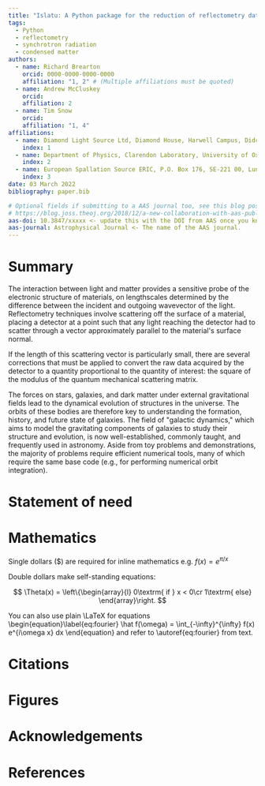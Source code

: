 ```yaml
---
title: "Islatu: A Python package for the reduction of reflectometry data"
tags:
  - Python
  - reflectometry
  - synchrotron radiation
  - condensed matter
authors:
  - name: Richard Brearton
    orcid: 0000-0000-0000-0000
    affiliation: "1, 2" # (Multiple affiliations must be quoted)
  - name: Andrew McCluskey
    orcid:
    affiliation: 2
  - name: Tim Snow
    orcid:
    affiliation: "1, 4"
affiliations:
  - name: Diamond Light Source Ltd, Diamond House, Harwell Campus, Didcot, Oxfordshire, OX11 0DE
    index: 1
  - name: Department of Physics, Clarendon Laboratory, University of Oxford, Oxford OX1 3PU, United Kingdom
    index: 2
  - name: European Spallation Source ERIC, P.O. Box 176, SE-221 00, Lund, Sweden
    index: 3
date: 03 March 2022
bibliography: paper.bib

# Optional fields if submitting to a AAS journal too, see this blog post:
# https://blog.joss.theoj.org/2018/12/a-new-collaboration-with-aas-publishing
aas-doi: 10.3847/xxxxx <- update this with the DOI from AAS once you know it.
aas-journal: Astrophysical Journal <- The name of the AAS journal.
---
```


# Summary

The interaction between light and matter provides a sensitive probe of the
electronic structure of materials, on lengthscales determined by the difference
between the incident and outgoing wavevector of the light. Reflectometry
techniques involve scattering off the surface of a material, placing a detector
at a point such that any light reaching the detector had to scatter through a
vector approximately parallel to the material's surface normal.

If the length of this scattering vector is particularly small, there are several
corrections that must be applied to convert the raw data acquired by the
detector to a quantity proportional to the quantity of interest: the square of
the modulus of the quantum mechanical scattering matrix.

The forces on stars, galaxies, and dark matter under external gravitational
fields lead to the dynamical evolution of structures in the universe. The orbits
of these bodies are therefore key to understanding the formation, history, and
future state of galaxies. The field of "galactic dynamics," which aims to model
the gravitating components of galaxies to study their structure and evolution,
is now well-established, commonly taught, and frequently used in astronomy.
Aside from toy problems and demonstrations, the majority of problems require
efficient numerical tools, many of which require the same base code (e.g., for
performing numerical orbit integration).

# Statement of need

<!-- `Gala` is an Astropy-affiliated Python package for galactic dynamics. Python
enables wrapping low-level languages (e.g., C) for speed without losing
flexibility or ease-of-use in the user-interface. The API for `Gala` was
designed to provide a class-based and user-friendly interface to fast (C or
Cython-optimized) implementations of common operations such as gravitational
potential and force evaluation, orbit integration, dynamical transformations,
and chaos indicators for nonlinear dynamics. `Gala` also relies heavily on and
interfaces well with the implementations of physical units and astronomical
coordinate systems in the `Astropy` package [@astropy] (`astropy.units` and
`astropy.coordinates`).

`Gala` was designed to be used by both astronomical researchers and by
students in courses on gravitational dynamics or astronomy. It has already been
used in a number of scientific publications [@Pearson:2017] and has also been
used in graduate courses on Galactic dynamics to, e.g., provide interactive
visualizations of textbook material [@Binney:2008]. The combination of speed,
design, and support for Astropy functionality in `Gala` will enable exciting
scientific explorations of forthcoming data releases from the _Gaia_ mission
[@gaia] by students and experts alike. -->

# Mathematics

Single dollars ($) are required for inline mathematics e.g. $f(x) = e^{\pi/x}$

Double dollars make self-standing equations:

$$
\Theta(x) = \left\{\begin{array}{l}
0\textrm{ if } x < 0\cr
1\textrm{ else}
\end{array}\right.
$$

You can also use plain \LaTeX for equations
\begin{equation}\label{eq:fourier}
\hat f(\omega) = \int\_{-\infty}^{\infty} f(x) e^{i\omega x} dx
\end{equation}
and refer to \autoref{eq:fourier} from text.

# Citations

<!-- Citations to entries in paper.bib should be in
[rMarkdown](http://rmarkdown.rstudio.com/authoring_bibliographies_and_citations.html)
format.

If you want to cite a software repository URL (e.g. something on GitHub without a preferred
citation) then you can do it with the example BibTeX entry below for @fidgit.

For a quick reference, the following citation commands can be used:

- `@author:2001` -> "Author et al. (2001)"
- `[@author:2001]` -> "(Author et al., 2001)"
- `[@author1:2001; @author2:2001]` -> "(Author1 et al., 2001; Author2 et al., 2002)" -->

# Figures

<!-- Figures can be included like this:
![Caption for example figure.\label{fig:example}](figure.png)
and referenced from text using \autoref{fig:example}.

Figure sizes can be customized by adding an optional second parameter:
![Caption for example figure.](figure.png){ width=20% } -->

# Acknowledgements

<!--
We acknowledge contributions from Brigitta Sipocz, Syrtis Major, and Semyeong
Oh, and support from Kathryn Johnston during the genesis of this project. -->

# References
